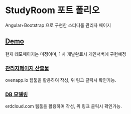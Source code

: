 # StudyRoom 포트 폴리오

Angular+Bootstrap 으로 구현한 스터디룸 관리자 페이지

## [Demo](http://naver.com)

현재 데모페이지는 미정이며, 1 차 개발완료시 개인서버에 구현예정

### [관리자페이지 산출물](https://ovenapp.io/project/MYzNyQ8I47w9O0CcJlCrUbUh6TzR3m08#fcVku)

ovenapp.io 웹툴을 활용하여 작성,
위 링크 클릭시 확인가능.

### [DB 모델링](https://www.erdcloud.com/d/5e95dCqdeBiSaHYEq)

erdcloud.com 웹툴을 활용하여 작성,
위 링크 클릭시 확인가능.
